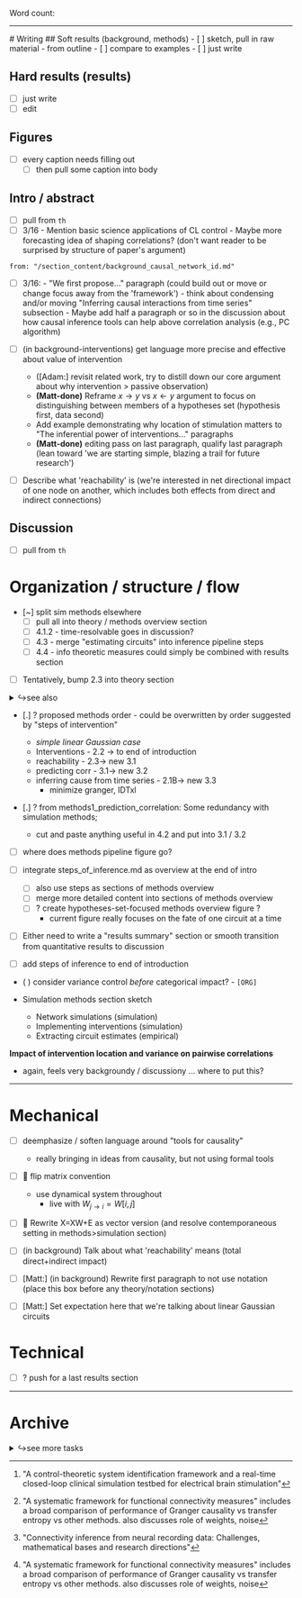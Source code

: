 Word count:

<!-- @import "OUTLINE_high_level_april6.md" -->

<hr>
# Writing 
## Soft results (background, methods)
- [ ] sketch, pull in raw material 
  - from outline 
- [ ] compare to examples 
- [ ] just write 

## Hard results (results)
- [ ] just write 
- [ ] edit

## Figures
- [ ] every caption needs filling out 
  - [ ] then pull some caption into body 

## Intro / abstract
- [ ] pull from `th`
- [ ] 3/16 - Mention basic science applications of CL control - Maybe more forecasting idea of shaping correlations? (don't want reader to be surprised by structure of paper's argument)

`from: "/section_content/background_causal_network_id.md"`
- [ ] 3/16: - "We first propose..." paragraph (could build out or move or change focus away from the 'framework') - think about condensing and/or moving "Inferring causal interactions from time series" subsection - Maybe add half a paragraph or so in the discussion about how causal inference tools can help above correlation analysis (e.g., PC algorithm)

- [ ] (in background-interventions) get language more precise and effective about value of intervention
  - ([Adam:] revisit related work, try to distill down our core argument about why intervention > passive observation)
  - **(Matt-done)** Reframe $x \to y$ vs $x \leftarrow y$ argument to focus on distinguishing between members of a hypotheses set (hypothesis first, data second)
  - Add example demonstrating why location of stimulation matters to "The inferential power of interventions..." paragraphs
  - **(Matt-done)** editing pass on last paragraph, qualify last paragraph (lean toward 'we are starting simple, blazing a trail for future research')

- [ ] Describe what 'reachability' is (we're interested in net directional impact of one node on another, which includes both effects from direct and indirect connections)

## Discussion 
- [ ] pull from `th`


# Organization / structure / flow

- [~] split sim methods elsewhere
    - [ ] pull all into theory / methods overview section
    - [ ] 4.1.2 - time-resolvable goes in discussion?
    - [ ] 4.3 - merge "estimating circuits" into inference pipeline steps
    - [ ] 4.4 - info theoretic measures could simply be combined with results section

- [ ] Tentatively, bump 2.3 into theory section

<details><summary>↪see also</summary>

![](/planning/__local/clinc_org_whiteboard_20220316.jpg)

</details>

- [.] ? proposed methods order - could be overwritten by order suggested by "steps of intervention"
  - *simple linear Gaussian case*
  - Interventions - 2.2 → to end of introduction 
  - reachability - 2.3→ new 3.1 
  - predicting corr  - 3.1→ new 3.2 
  - inferring cause from time series  - 2.1B→ new 3.3 
    - minimize granger, IDTxl
    
- [.] ? from methods1_prediction_correlation: Some redundancy with simulation methods; 
  - cut and paste anything useful in 4.2 and put into 3.1 / 3.2

- [ ] where does methods pipeline figure go?

- [ ] integrate steps_of_inference.md as overview at the end of intro
  - [ ] also use steps as sections of methods overview
  - [ ] merge more detailed content into sections of methods overview
  - [ ] ? create hypotheses-set-focused methods overview figure ?
    - current figure really focuses on the fate of one circuit at a time

- [ ] Either need to write a "results summary" section or smooth transition from quantitative results to discussion
- [ ] add steps of inference to end of introduction

- ( ) consider variance control *before* categorical impact? - `[ORG]`

- Simulation methods section sketch 
  - Network simulations (simulation)
  - Implementing interventions (simulation)
  - Extracting circuit estimates (empirical)

**Impact of intervention location and variance on pairwise correlations**
  - again, feels very backgroundy / discussiony ... where to put this?


<hr>





# Mechanical
- [ ] deemphasize / soften language around "tools for causality"
  - really bringing in ideas from causality, but not using formal tools

- [ ] 🔧 flip matrix convention
  - use dynamical system throughout
    - live with $W_{j→i} = W[i,j]$

- [ ] 🔧 Rewrite X=XW+E as vector version (and resolve contemporaneous setting in methods>simulation section)

- [ ] (in background) Talk about what 'reachability' means (total direct+indirect impact)
- [ ] [Matt:] (in background) Rewrite first paragraph to not use notation (place this box before any theory/notation sections)
- [ ] [Matt:] Set expectation here that we're talking about linear Gaussian circuits

# Technical 
- [ ] ? push for a last results section

----
# Archive

<details><summary>↪see more tasks</summary>



## Mostly complete

- [~] re-arrange sections 
  - [x] scan as-is 
    - minimally filtered two-column pdf
  - [x] verify flow against examples
    - see /planning/__local/exemplar_section_structures.md
    
  - [~] make prior arrangement changes (to outline)
    - see writing tasks 
    - discussion to set order of certain subsections
    - [x] new outline?  
    
  - [x] make intro-results changes (to outline)
  - [~] compartmentalize sections so they can be moved flexibly 
    - [ ] impact of intervention section needs splitting in two
    
  - [~] move sections to new outline
    - `outline to imports script?`
    - [~] new sections as needed from outline

- [~] pandoc filter to remove to-do list items?

- [~] update causal notation for open-loop inputs? 
  - how would you write x = x + u_OL ? - see [causal_vs_expt.md](sketches_and_notation/intro-background/causal_vs_expt.md)

- [x] reading through [10 simple rules for structuring papers](https://www.biorxiv.org/content/10.1101/088278v5.full.pdf+html)<details><summary>↪
<details><summary>↪ details
</summary>  

  - [x] transcribe followup tasks
    - [ ] what's the one idea we're communicating
    - [ ] check context-content-conclusion structure
    - [ ] diagram out threads of logic → should be as serial as possible
      - avoid "why was i told that?" (missing context) and "so what?" (missing conclusion)
        - ask yourself these questions to emulate a naive reader

      - in intro, check for
        - Ans: why does the paper matter?
        - connection to big problem in science
        - statement of what the field knows
        - refinement to narrow paper gap
        - summary of our approach, our results
          - shouldn't restate context
          - shouldn't preview conclusion (much)
      - in results check for
        - METHODS SUMMARY (high-level): FIRST, what question are we trying to answer
          - then OVERVIEW of methods (pipeline summary)
          - basic components
          - answer we're looking for
          - overall approach
          - key innovative methods
          - assume readers aren't going to pore over the details

        - RESULTS:
          - [ ] what are the sequence of statements we're trying to prove? → turn these into headers
            - support these steps with figures
            - connect these steps to final conclusion
          - [ ] verify paragraphs start with "to verify that..." "we tested whether..."
          - [ ] verify paragraphs end with answer to question
          - [ ] verify each title states a conclusion
          - [ ] verify each legend tells how the trick was done
          - ( ) use my highlight color-code to check for context-content-conclusion?

          - need to show
          - how? by doing x
          - thus we know
          - FLOW
            - raw data
            - processed data
            - metrics
            - final summary statistics


</details>

# Low priority
## writing tasks

- [ ] write methods overview 1k words
  - find a good example of this
  
- [ ] write methods sections

---
- [.] quarantine speculative methods
  - "currently in scope"
  - "would like this to be in scope but isn't currently"
  - "definitely future work"

- [ ] poll CotN about circuit ambiguity, entropy
- [ ] pandoc [crossref](https://github.com/lierdakil/pandoc-crossref) for equations, figures
- [ ] better metadata integration *see "front matter"*
----

## code tasks
- [ ] demo python notebooks for improved documentation, usability

## intro / methods tasks

 - [ ] add more closed-loop references to intro[^ctrl_sys_id]
 - [ ] Describe the methods for identifying circuits[^FC_measures][^connect_infer]
  - xcorr procedure
  - IDTxl recap
    - cover multivariate transfer entropy
 - evaluate dimensions of parameter sweeps[^FC_measures]
 - sketch a short review of closed-loop in neuro
  - Grosenick/Deisseroth, Kording

 - [~] write up "tutorial" + latex for different ways of representing a circuit

 [^FC_measures]: "A systematic framework for functional connectivity measures" includes a broad comparison of performance of Granger causality vs transfer entropy vs other methods. also discusses role of weights, noise
 [^connect_infer]: "Connectivity inference from neural recording data: Challenges, mathematical bases and research directions"
 [^ctrl_sys_id]: "A control-theoretic system identification framework and a real-time closed-loop clinical simulation testbed for electrical brain stimulation"

## theory
- [x] write python to compute via reachability
- [x] write input → connection notation
- [~] evaluate python on simple circuit
  - see [code/network_analysis/simple_gaussian_SNR.py](code/network_analysis/simple_gaussian_SNR.py)  

- [~] 🎁 relate noise → connection SNR to sensitivity transfer function
  - see [Astrom feedback fundamentals](https://www.cds.caltech.edu/~murray/courses/cds101/fa02/caltech/astrom-ch5.pdf)
- [?] copy over notation from 2020 brainstorming [overleaf link](https://www.overleaf.com/project/5e8232cd6157d200014b52d4)
  - rules for identifiability
- [ ] 🎁 discuss the role of prior anatomical knowledge in reducing search space



## formatting tasks
- [ ] read the Guide to Authors for our target journal
- add figure references to table of contents  

## organization tasks
- move exemplars to sketches/intro-background ?


-----

<details><summary>↪Archived:
</summary>

## planning tasks
- evaluate scope, potentially combine / cut figures
- how much should this be a perspective / review / prospectus
  - v.s. focusing on new empirical research results
- decide flow between
  - params (weight, delay)
  - intervention
- possible journals
  - connect with Lepperod/Kording?
  - perspectives
    - Nature Neuro
  - technical
    - Neuron
    - PLOS Comp Bio
    - JNE
- **remaining scope**
  - probably
    - linear theory (IDSNR)
    - impact of OL ctrl on IDSNR
    - spiking results
    - open-loop design
  - maybe
    - optimizing closed-loop policy via IDSNR
      - can we do design of experiments without brute-force search of all control locations?
  - probably not
    - predicting nonlinear case

</details>

<!-- end of see-more-tasks -->
</details>
